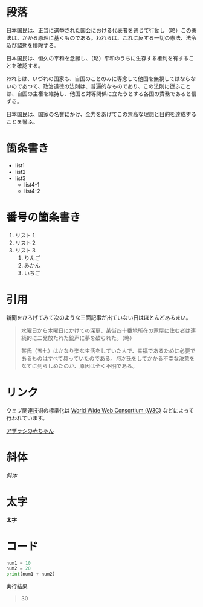 # 段落
日本国民は、正当に選挙された国会における代表者を通じて行動し（略）この憲法は、かかる原理に基くものである。われらは、これに反する一切の憲法、法令及び詔勅を排除する。

日本国民は、恒久の平和を念願し、（略）平和のうちに生存する権利を有することを確認する。

われらは、いづれの国家も、自国のことのみに専念して他国を無視してはならないのであつて、政治道徳の法則は、普遍的なものであり、この法則に従ふことは、自国の主権を維持し、他国と対等関係に立たうとする各国の責務であると信ずる。

日本国民は、国家の名誉にかけ、全力をあげてこの崇高な理想と目的を達成することを誓ふ。

# 箇条書き

- list1
- list2
- list3
  - list4-1
  - list4-2

# 番号の箇条書き

1. リスト１
2. リスト２
3. リスト３
   1. りんご
   2. みかん
   3. いちご

# 引用

新聞をひろげてみて次のような三面記事が出ていない日はほとんどあるまい。

> 水曜日から木曜日にかけての深更、某街四十番地所在の家屋に住む者は連続的に二発放たれた銃声に夢を破られた。（略）
> 
> 某氏（五七）はかなり楽な生活をしていた人で、幸福であるために必要であるものはすべて具っていたのである。*何が*氏をしてかかる不幸な決意をなすに到らしめたのか、原因は全く不明である。

# リンク

ウェブ関連技術の標準化は [World Wide Web Consortium (W3C)](http://www.w3.org/) などによって行われています。

[アザラシの赤ちゃん](/img/example.jpg)

# 斜体

*斜体*

# 太字

**太字**

# コード

``` python
num1 = 10
num2 = 20
print(num1 + num2)
```

実行結果
> 30